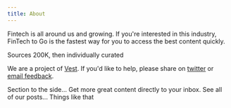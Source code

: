 ```yaml
---
title: About
---
```


Fintech is all around us and growing. If you're interested in this industry, FinTech to Go is the fastest way for you to access the best content quickly.

Sources 200K, then individually curated

We are a project of [Vest](www.vesthq.com). If you'd like to help, please share on [twitter](twitter.com) or [email feedback](mailto:tripathi@vesthq.com).

Section to the side...
Get more great content directly to your inbox. See all of our posts... Things like that
